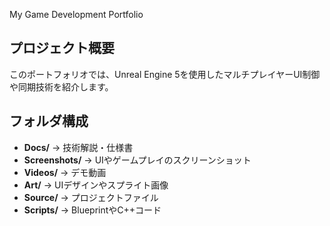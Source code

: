  My Game Development Portfolio

##  プロジェクト概要
このポートフォリオでは、Unreal Engine 5を使用したマルチプレイヤーUI制御や同期技術を紹介します。

##  フォルダ構成
- **Docs/** → 技術解説・仕様書
- **Screenshots/** → UIやゲームプレイのスクリーンショット
- **Videos/** → デモ動画
- **Art/** → UIデザインやスプライト画像
- **Source/** → プロジェクトファイル
- **Scripts/** → BlueprintやC++コード
